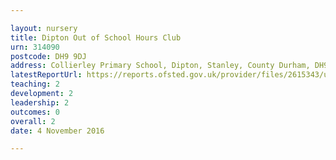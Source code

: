 ```yaml
---

layout: nursery
title: Dipton Out of School Hours Club
urn: 314090
postcode: DH9 9DJ
address: Collierley Primary School, Dipton, Stanley, County Durham, DH9 9DJ
latestReportUrl: https://reports.ofsted.gov.uk/provider/files/2615343/urn/314090.pdf
teaching: 2
development: 2
leadership: 2
outcomes: 0
overall: 2
date: 4 November 2016

---
```

